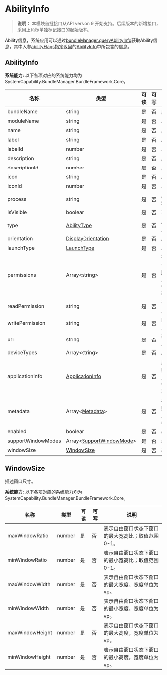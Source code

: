 # AbilityInfo

> **说明：**
> 本模块首批接口从API version 9 开始支持。后续版本的新增接口，采用上角标单独标记接口的起始版本。

Ability信息，系统应用可以通过[bundleManager.queryAbilityInfo](js-apis-bundleManager.md#bundlemanagerqueryabilityinfo)获取Ability信息，其中入参[abilityFlags](js-apis-bundleManager.md#abilityflag)指定返回的[AbilityInfo](js-apis-bundleManager-abilityInfo.md)中所包含的信息。

## AbilityInfo

 **系统能力:** 以下各项对应的系统能力均为SystemCapability.BundleManager.BundleFramework.Core。

| 名称                  | 类型                                                     | 可读 | 可写 | 说明                                      |
| --------------------- | -------------------------------------------------------- | ---- | ---- | ------------------------------------------ |
| bundleName            | string                                                   | 是   | 否   | 应用Bundle名称。                            |
| moduleName            | string                                                   | 是   | 否   | Ability所属的HAP的名称。                    |
| name                  | string                                                   | 是   | 否   | Ability名称。                               |
| label                 | string                                                   | 是   | 否   | Ability对用户显示的名称。                   |
| labelId               | number                                                   | 是   | 否   | Ability的标签资源id。                       |
| description           | string                                                   | 是   | 否   | Ability的描述。                             |
| descriptionId         | number                                                   | 是   | 否   | Ability的描述资源id。                       |
| icon                  | string                                                   | 是   | 否   | Ability的图标资源文件索引。                 |
| iconId                | number                                                   | 是   | 否   | Ability的图标资源id。                       |
| process               | string                                                   | 是   | 否   | Ability的进程，如果不设置，默认为包的名称。 |
| isVisible             | boolean                                                  | 是   | 否   | 判断Ability是否可以被其他应用调用。         |
| type                  | [AbilityType](js-apis-bundleManager.md#abilitytype)      | 是   | 否   | Ability类型<br />此属性仅可在FA模型下使用。 |
| orientation           | [DisplayOrientation](js-apis-bundleManager.md#displayorientation)  | 是   | 否   | Ability的显示模式。                         |
| launchType            | [LaunchType](js-apis-bundleManager.md#launchtype)        | 是   | 否   | Ability的启动模式。                         |
| permissions           | Array\<string>                                           | 是   | 否   | 被其他应用Ability调用时需要申请的权限集合，通过调用[bundleManager.queryAbilityInfo](js-apis-bundleManager.md#bundlemanagerqueryabilityinfo)接口，传入GET_ABILITY_INFO_WITH_PERMISSION获取。 |
| readPermission        | string                                                   | 是   | 否   | 读取Ability数据所需的权限<br />此属性仅可在FA模型下使用。 |
| writePermission       | string                                                   | 是   | 否   | 向Ability写数据所需的权限<br />此属性仅可在FA模型下使用。 |
| uri                   | string                                                   | 是   | 否   | 获取Ability的统一资源标识符（URI）<br />此属性仅可在FA模型下使用。 |
| deviceTypes           | Array\<string>                                           | 是   | 否   | Ability支持的设备类型。                     |
| applicationInfo       | [ApplicationInfo](js-apis-bundleManager-applicationInfo.md)     | 是   | 否   | 应用程序的配置信息，通过调用[bundleManager.queryAbilityInfo](js-apis-bundleManager.md#bundlemanagerqueryabilityinfo)接口，传入GET_ABILITY_INFO_WITH_APPLICATION获取。 |
| metadata              | Array\<[Metadata](js-apis-bundleManager-metadata.md)>           | 是   | 否   | ability的元信息，通过调用[bundleManager.queryAbilityInfo](js-apis-bundleManager.md#bundlemanagerqueryabilityinfo)接口，传入GET_ABILITY_INFO_WITH_METADATA获取。 |
| enabled               | boolean                                                  | 是   | 否   | ability是否可用。                           |
| supportWindowModes    | Array\<[SupportWindowMode](js-apis-bundleManager.md#supportwindowmode)> | 是   | 否   | ability支持的窗口模式。                      |
| windowSize|[WindowSize](#windowsize)                                            |    是   | 否   | 表示窗口尺寸。|

## WindowSize

描述窗口尺寸。

 **系统能力:** 以下各项对应的系统能力均为SystemCapability.BundleManager.BundleFramework.Core。

| 名称               | 类型    | 可读 | 可写 | 说明                               |
| -------------------| ------- | ---- | ---- | ---------------------------------- |
| maxWindowRatio     | number  | 是   | 否   | 表示自由窗口状态下窗口的最大宽高比；取值范围0-1。 |
| minWindowRatio     | number  | 是   | 否   | 表示自由窗口状态下窗口的最小宽高比；取值范围0-1。 |
| maxWindowWidth     | number  | 是   | 否   | 表示自由窗口状态下窗口的最大宽度，宽度单位为vp。 |
| minWindowWidth     | number  | 是   | 否   | 表示自由窗口状态下窗口的最小宽度，宽度单位为vp。 |
| maxWindowHeight    | number  | 是   | 否   | 表示自由窗口状态下窗口的最大高度，宽度单位为vp。 |
| minWindowHeight    | number  | 是   | 否   | 表示自由窗口状态下窗口的最小高度，宽度单位为vp。 |